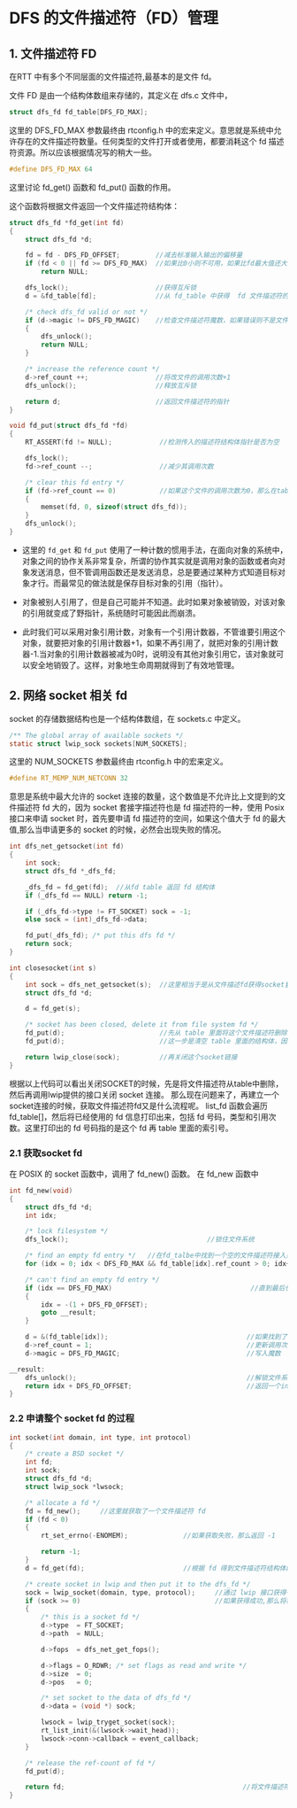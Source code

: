 # DFS 的文件描述符（FD）管理
## 1. 文件描述符 FD

在RTT 中有多个不同层面的文件描述符,最基本的是文件 fd。

文件 FD 是由一个结构体数组来存储的，其定义在 dfs.c 文件中，
```c
struct dfs_fd fd_table[DFS_FD_MAX];
```
这里的 DFS_FD_MAX 参数最终由 rtconfig.h 中的宏来定义。意思就是系统中允许存在的文件描述符数量。任何类型的文件打开或者使用，都要消耗这个 fd 描述符资源。所以应该根据情况写的稍大一些。
```c
#define DFS_FD_MAX 64
```

这里讨论 fd_get() 函数和 fd_put() 函数的作用。

这个函数将根据文件返回一个文件描述符结构体：

```c
struct dfs_fd *fd_get(int fd)
{
    struct dfs_fd *d;

    fd = fd - DFS_FD_OFFSET;         //减去标准输入输出的偏移量
    if (fd < 0 || fd >= DFS_FD_MAX)  //如果比0小则不可用，如果比fd最大值还大，也不允许，所以返回NULL
        return NULL;

    dfs_lock();                      //获得互斥锁
    d = &fd_table[fd];               //从 fd_table 中获得  fd 文件描述符的指针

    /* check dfs_fd valid or not */
    if (d->magic != DFS_FD_MAGIC)    //检查文件描述符魔数，如果错误则不是文件描述符，返回NULL
    {
        dfs_unlock();
        return NULL;
    }

    /* increase the reference count */
    d->ref_count ++;                 //将改文件的调用次数+1
    dfs_unlock();                    //释放互斥锁

    return d;                        //返回文件描述符的指针
}

void fd_put(struct dfs_fd *fd)
{
    RT_ASSERT(fd != NULL);            //检测传入的描述符结构体指针是否为空

    dfs_lock();
    fd->ref_count --;                 //减少其调用次数

    /* clear this fd entry */
    if (fd->ref_count == 0)           //如果这个文件的调用次数为0，那么在table中清空这个描述符的信息，这里相当于使释放这个描述符了
    {
        memset(fd, 0, sizeof(struct dfs_fd));  
    }
    dfs_unlock();
}

```

- 这里的 `fd_get` 和 `fd_put`    使用了一种计数的惯用手法，在面向对象的系统中，对象之间的协作关系非常复杂，所谓的协作其实就是调用对象的函数或者向对象发送消息，但不管调用函数还是发送消息，总是要通过某种方式知道目标对象才行。而最常见的做法就是保存目标对象的引用（指针）。

- 对象被别人引用了，但是自己可能并不知道。此时如果对象被销毁，对该对象的引用就变成了野指针，系统随时可能因此而崩溃。

- 此时我们可以采用对象引用计数，对象有一个引用计数器，不管谁要引用这个对象，就要把对象的引用计数器+1，如果不再引用了，就把对象的引用计数器-1.当对象的引用计数器被减为0时，说明没有其他对象引用它，该对象就可以安全地销毁了。这样，对象地生命周期就得到了有效地管理。


## 2. 网络 socket 相关 fd

socket 的存储数据结构也是一个结构体数组，在 sockets.c 中定义。
```c
/** The global array of available sockets */
static struct lwip_sock sockets[NUM_SOCKETS];
```
这里的 NUM_SOCKETS 参数最终由 rtconfig.h 中的宏来定义。
```c
#define RT_MEMP_NUM_NETCONN 32
```
意思是系统中最大允许的 socket 连接的数量，这个数值是不允许比上文提到的文件描述符 fd 大的，因为 socket 套接字描述符也是 fd 描述符的一种，使用 Posix 接口来申请 socket 时，首先要申请 fd 描述符的空间，如果这个值大于 fd 的最大值,那么当申请更多的 socket 的时候，必然会出现失败的情况。

```c
int dfs_net_getsocket(int fd)
{
    int sock;
    struct dfs_fd *_dfs_fd; 

    _dfs_fd = fd_get(fd);  //从fd table 返回 fd 结构体
    if (_dfs_fd == NULL) return -1;

    if (_dfs_fd->type != FT_SOCKET) sock = -1;
    else sock = (int)_dfs_fd->data;

    fd_put(_dfs_fd); /* put this dfs fd */
    return sock;
}

int closesocket(int s)
{
    int sock = dfs_net_getsocket(s);  //这里相当于是从文件描述fd获得socket套接字
    struct dfs_fd *d;

    d = fd_get(s);

    /* socket has been closed, delete it from file system fd */
    fd_put(d);                        //先从 table 里面将这个文件描述符删除  这一步是减少其调用次数
    fd_put(d);                        //这一步是清空 table 里面的结构体，因为前面dfs_net_getsocket 里面给调用次数+1，fd_get又+1，所以这里要put两次

    return lwip_close(sock);          //再关闭这个socket链接
}
```
根据以上代码可以看出关闭SOCKET的时候，先是将文件描述符从table中删除，然后再调用lwip提供的接口关闭 socket 连接。
那么现在问题来了，再建立一个socket连接的时候，获取文件描述符fd又是什么流程呢。
list_fd 函数会遍历 fd_table[]，然后将已经使用的 fd 信息打印出来，包括 fd 号码，类型和引用次数。这里打印出的 fd 号码指的是这个 fd 再 table 里面的索引号。

### 2.1 获取socket fd 
在 POSIX 的 socket 函数中，调用了 fd_new() 函数。
在 fd_new 函数中
```c
int fd_new(void)
{
    struct dfs_fd *d;
    int idx;

    /* lock filesystem */
    dfs_lock();                                   //锁住文件系统

    /* find an empty fd entry */   //在fd_talbe中找到一个空的文件描述符接入点，条件是某个描述符的接入点的调用次数为0
    for (idx = 0; idx < DFS_FD_MAX && fd_table[idx].ref_count > 0; idx++);  

    /* can't find an empty fd entry */ 
    if (idx == DFS_FD_MAX)                                   //直到最后也没有找到，那么到最后返回一个负数
    {
        idx = -(1 + DFS_FD_OFFSET);
        goto __result;
    }

    d = &(fd_table[idx]);                                   //如果找到了一个空的位置那么将这个位置的指针赋给 d
    d->ref_count = 1;                                       //更新调用次数为1
    d->magic = DFS_FD_MAGIC;                                //写入魔数

__result:
    dfs_unlock();                                           //解锁文件系统
    return idx + DFS_FD_OFFSET;                             //返回一个index + fd 偏移值的文件 fd
}      
```

### 2.2 申请整个 socket fd 的过程

```c
int socket(int domain, int type, int protocol)
{
    /* create a BSD socket */
    int fd;
    int sock;
    struct dfs_fd *d;
    struct lwip_sock *lwsock;

    /* allocate a fd */
    fd = fd_new();     //这里就获取了一个文件描述符 fd
    if (fd < 0)
    {
        rt_set_errno(-ENOMEM);              //如果获取失败，那么返回 -1

        return -1;
    }
    d = fd_get(fd);                         //根据 fd 得到文件描述符结构体的指针

    /* create socket in lwip and then put it to the dfs_fd */
    sock = lwip_socket(domain, type, protocol);     //通过 lwip 接口获得一个socket描述符
    if (sock >= 0)                                  //如果获得成功,那么将相关信息存放到文件描述符 fd 中
    {
        /* this is a socket fd */
        d->type  = FT_SOCKET;
        d->path  = NULL;

        d->fops  = dfs_net_get_fops();

        d->flags = O_RDWR; /* set flags as read and write */
        d->size  = 0;
        d->pos   = 0;

        /* set socket to the data of dfs_fd */
        d->data = (void *) sock;

        lwsock = lwip_tryget_socket(sock);
        rt_list_init(&(lwsock->wait_head));
        lwsock->conn->callback = event_callback;
    }

    /* release the ref-count of fd */
    fd_put(d);

    return fd;                                             //将文件描述符 fd 返回
}
```
